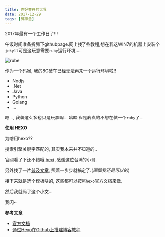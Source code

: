 ```yaml
---
title: 你好曹丹的世界
date: 2017-12-29
tags: [碎碎念]
---
```

2017年最有一个工作日了!!!

午饭时间准备折腾下githubpage.网上找了些教程,想在我这WIN7的机器上安装个`jekyll`可是这玩意需要`ruby`运行环境....

![rube](/images/ruby-rube.jpg "post-cover")

作为一个码猴, 我的8G破车已经无法再来一个运行环境啦!!
- Nodjs
- .Net
- Java
- Python
- Golang
- ...

嗯..., 我装这么多也只是玩票啊...
哈哈,但是我真的不想在装一个`ruby`了...

**使用 HEXO**

为啥用hexo??

搜索引擎关键字匹配的, 其实我本来并不知道的..

官网看了下还不错哦 [hexi](https://hexi.io) ,感谢这位台湾的小哥.

另外找了一片[普及文章](https://www.jianshu.com/p/858ecf233db9), 照着一步步就搞定了.(*画瓢我还是可以的*)

接下来就是选个模板啥的, 这些都可以按照`hexo`官方文档来做.

然后我就码了这个小文...

我闪~

**参考文章**
- [官方文档](https://hexo.io/zh-cn/docs/)
- [通过Hexo在Github上搭建博客教程](https://www.jianshu.com/p/858ecf233db9)